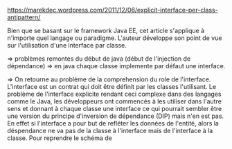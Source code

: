 https://marekdec.wordpress.com/2011/12/06/explicit-interface-per-class-antipattern/

Bien que se basant sur le framework Java EE, cet article s'applique à n'importe quel langage ou paradigme. L'auteur développe son point de vue sur l'utilisation d'une interface par classe. 

=> problèmes remontes du début de java (début de l'injection de dépendance)
=> en java chaque classe implemente par défaut une interface.

=> On retourne au problème de la comprehension du role de l'interface. L'interface est un contrat qui doit être définit par les classes l'utilisant. Le problème de l'interface explicite rendant ceci complexe dans des langages comme le Java, les développeurs ont commencés à les utiliser dans l'autre sens et donnant à chaque classe une interface ce qui pourrait sembler être une version du principe d'inversion de dépendance (DIP) mais n'en est pas. En effet si l'interface a pour but de refléter les données de l'entité, alors la déspendance ne va pas de la classe à l'interface mais de l'interface à la classe. Pour reprendre le schéma de 